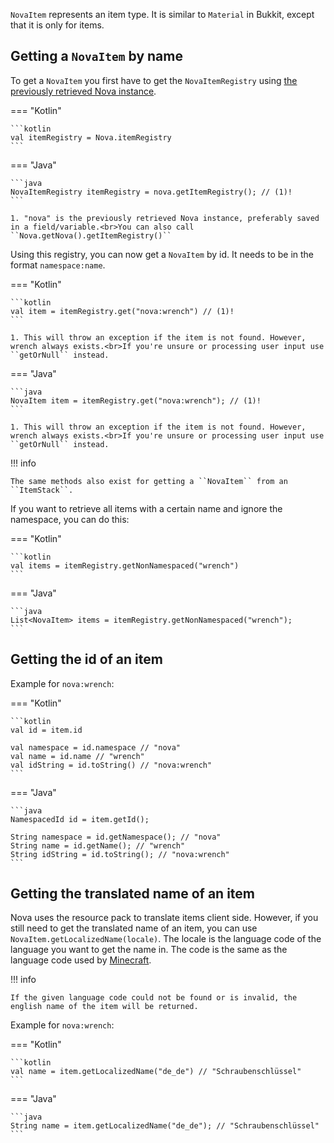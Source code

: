``NovaItem`` represents an item type. It is similar to ``Material`` in Bukkit, except that it is only for items.

## Getting a ``NovaItem`` by name

To get a ``NovaItem`` you first have to get the ``NovaItemRegistry`` using [the previously retrieved Nova instance](../index.md).

=== "Kotlin"

    ```kotlin
    val itemRegistry = Nova.itemRegistry
    ```

=== "Java"

    ```java
    NovaItemRegistry itemRegistry = nova.getItemRegistry(); // (1)!
    ```

    1. "nova" is the previously retrieved Nova instance, preferably saved in a field/variable.<br>You can also call ``Nova.getNova().getItemRegistry()``

Using this registry, you can now get a ``NovaItem`` by id. It needs to be in the format ``namespace:name``.

=== "Kotlin"

    ```kotlin
    val item = itemRegistry.get("nova:wrench") // (1)!
    ```

    1. This will throw an exception if the item is not found. However, wrench always exists.<br>If you're unsure or processing user input use ``getOrNull`` instead.

=== "Java"

    ```java
    NovaItem item = itemRegistry.get("nova:wrench"); // (1)!
    ```

    1. This will throw an exception if the item is not found. However, wrench always exists.<br>If you're unsure or processing user input use ``getOrNull`` instead.


!!! info

    The same methods also exist for getting a ``NovaItem`` from an ``ItemStack``.

If you want to retrieve all items with a certain name and ignore the namespace, you can do this:

=== "Kotlin"

    ```kotlin
    val items = itemRegistry.getNonNamespaced("wrench")
    ```

=== "Java"

    ```java
    List<NovaItem> items = itemRegistry.getNonNamespaced("wrench");
    ```

## Getting the id of an item

Example for ``nova:wrench``:

=== "Kotlin"

    ```kotlin
    val id = item.id
    
    val namespace = id.namespace // "nova"
    val name = id.name // "wrench"
    val idString = id.toString() // "nova:wrench"
    ```

=== "Java"

    ```java
    NamespacedId id = item.getId();

    String namespace = id.getNamespace(); // "nova"
    String name = id.getName(); // "wrench"
    String idString = id.toString(); // "nova:wrench"
    ```

## Getting the translated name of an item

Nova uses the resource pack to translate items client side. However, if you still need to get the translated name of an item,
you can use ``NovaItem.getLocalizedName(locale)``. The locale is the language code of the language you want to get the name in.
The code is the same as the language code used by [Minecraft](https://minecraft.wiki/w/Language).

!!! info

    If the given language code could not be found or is invalid, the english name of the item will be returned.

Example for ``nova:wrench``:

=== "Kotlin"

    ```kotlin
    val name = item.getLocalizedName("de_de") // "Schraubenschlüssel"
    ```

=== "Java"

    ```java
    String name = item.getLocalizedName("de_de"); // "Schraubenschlüssel"
    ```